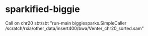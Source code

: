 sparkified-biggie
=================
Call on chr20
sbt/sbt "run-main biggiesparks.SimpleCaller /scratch/rxia/other_data/insert400/bwa/Venter_chr20_sorted.sam"